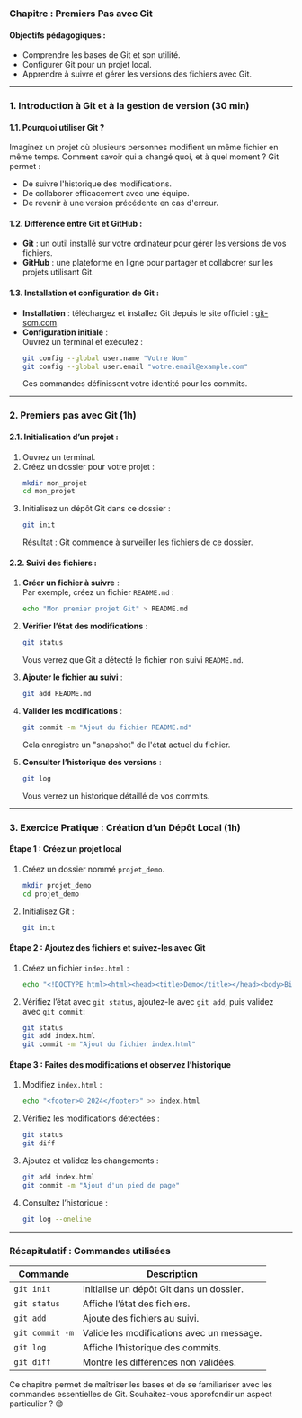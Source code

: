 ### **Chapitre : Premiers Pas avec Git**  

#### **Objectifs pédagogiques :**  
- Comprendre les bases de Git et son utilité.  
- Configurer Git pour un projet local.  
- Apprendre à suivre et gérer les versions des fichiers avec Git.  

---

### **1. Introduction à Git et à la gestion de version (30 min)**  

#### **1.1. Pourquoi utiliser Git ?**  
Imaginez un projet où plusieurs personnes modifient un même fichier en même temps. Comment savoir qui a changé quoi, et à quel moment ? Git permet :  
- De suivre l'historique des modifications.  
- De collaborer efficacement avec une équipe.  
- De revenir à une version précédente en cas d'erreur.  

#### **1.2. Différence entre Git et GitHub :**  
- **Git** : un outil installé sur votre ordinateur pour gérer les versions de vos fichiers.  
- **GitHub** : une plateforme en ligne pour partager et collaborer sur les projets utilisant Git.  

#### **1.3. Installation et configuration de Git :**  
- **Installation** : téléchargez et installez Git depuis le site officiel : [git-scm.com](https://git-scm.com).  
- **Configuration initiale** :  
  Ouvrez un terminal et exécutez :  
  ```bash
  git config --global user.name "Votre Nom"
  git config --global user.email "votre.email@example.com"
  ```  
  Ces commandes définissent votre identité pour les commits.

---

### **2. Premiers pas avec Git (1h)**  

#### **2.1. Initialisation d’un projet :**  
1. Ouvrez un terminal.  
2. Créez un dossier pour votre projet :  
   ```bash
   mkdir mon_projet
   cd mon_projet
   ```  
3. Initialisez un dépôt Git dans ce dossier :  
   ```bash
   git init
   ```  
   Résultat : Git commence à surveiller les fichiers de ce dossier.

#### **2.2. Suivi des fichiers :**  
1. **Créer un fichier à suivre** :  
   Par exemple, créez un fichier `README.md` :  
   ```bash
   echo "Mon premier projet Git" > README.md
   ```  

2. **Vérifier l’état des modifications** :  
   ```bash
   git status
   ```  
   Vous verrez que Git a détecté le fichier non suivi `README.md`.

3. **Ajouter le fichier au suivi** :  
   ```bash
   git add README.md
   ```  

4. **Valider les modifications** :  
   ```bash
   git commit -m "Ajout du fichier README.md"
   ```  
   Cela enregistre un "snapshot" de l'état actuel du fichier.

5. **Consulter l’historique des versions** :  
   ```bash
   git log
   ```  
   Vous verrez un historique détaillé de vos commits.

---

### **3. Exercice Pratique : Création d’un Dépôt Local (1h)**  

#### **Étape 1 : Créez un projet local**  
1. Créez un dossier nommé `projet_demo`.  
   ```bash
   mkdir projet_demo
   cd projet_demo
   ```  

2. Initialisez Git :  
   ```bash
   git init
   ```  

#### **Étape 2 : Ajoutez des fichiers et suivez-les avec Git**  
1. Créez un fichier `index.html` :  
   ```bash
   echo "<!DOCTYPE html><html><head><title>Demo</title></head><body>Bienvenue!</body></html>" > index.html
   ```  

2. Vérifiez l’état avec `git status`, ajoutez-le avec `git add`, puis validez avec `git commit`:  
   ```bash
   git status
   git add index.html
   git commit -m "Ajout du fichier index.html"
   ```  

#### **Étape 3 : Faites des modifications et observez l’historique**  
1. Modifiez `index.html` :  
   ```bash
   echo "<footer>© 2024</footer>" >> index.html
   ```  

2. Vérifiez les modifications détectées :  
   ```bash
   git status
   git diff
   ```  

3. Ajoutez et validez les changements :  
   ```bash
   git add index.html
   git commit -m "Ajout d'un pied de page"
   ```  

4. Consultez l’historique :  
   ```bash
   git log --oneline
   ```  

---

### **Récapitulatif : Commandes utilisées**  
| Commande            | Description                                 |  
|---------------------|---------------------------------------------|  
| `git init`          | Initialise un dépôt Git dans un dossier.   |  
| `git status`        | Affiche l’état des fichiers.               |  
| `git add`           | Ajoute des fichiers au suivi.              |  
| `git commit -m`     | Valide les modifications avec un message.  |  
| `git log`           | Affiche l’historique des commits.          |  
| `git diff`          | Montre les différences non validées.       |  

Ce chapitre permet de maîtriser les bases et de se familiariser avec les commandes essentielles de Git. Souhaitez-vous approfondir un aspect particulier ? 😊